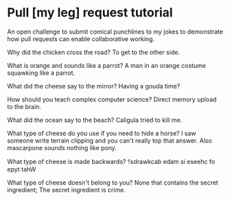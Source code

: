 # Pull [my leg] request tutorial
An open challenge to submit comical punchlines to my jokes to demonstrate how pull requests can enable collaborative working. 

Why did the chicken cross the road? To get to the other side.

What is orange and sounds like a parrot? A man in an orange costume squawking like a parrot.

What did the cheese say to the mirror? Having a gouda time?

How should you teach complex computer science? Direct memory upload to the brain.

What did the ocean say to the beach? Caligula tried to kill me.

What type of cheese do you use if you need to hide a horse? I saw someone write terrain clipping and you can't really top that answer. Also mascarpone sounds nothing like pony.

What type of cheese is made backwards? ⸮sdrawkcab edam si eseehc fo epyt tahW

What type of cheese doesn't belong to you? None that contains the secret ingredient; The secret ingredient is crime.
